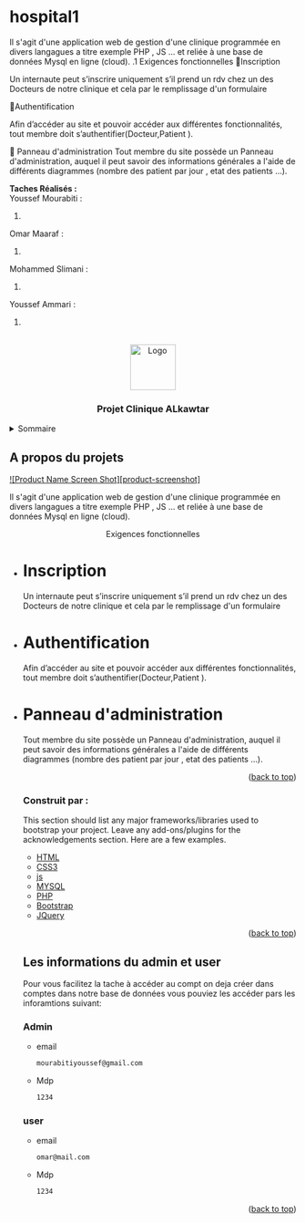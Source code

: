 # hospital1

Il s'agit d'une application web de gestion d'une clinique programmée en divers langagues a titre exemple PHP , JS ... et reliée à une base de données Mysql en ligne (cloud).
.1 Exigences fonctionnelles
Inscription

Un internaute peut s’inscrire uniquement s’il prend un rdv chez un des Docteurs de notre clinique et cela par le remplissage d'un formulaire

Authentification

Afin d’accéder au site et pouvoir accéder aux différentes fonctionnalités,
tout membre doit s’authentifier(Docteur,Patient ).

 Panneau d'administration
Tout membre du site possède un Panneau d'administration, auquel il peut savoir des informations générales a l'aide de différents diagrammes (nombre des patient par jour , etat des patients ...).

<b>Taches Réalisés :</b>
<br/>
Youssef Mourabiti :

  <ol>
  <li></li>
  </ol>
Omar Maaraf :
  <ol>
  <li></li>
  </ol>
  Mohammed Slimani :
  <ol>
  <li></li>
  </ol>
  Youssef Ammari :
  <ol>
  <li></li>
  </ol>

<div id="top"></div>
<!--
*** Thanks for checking out the Best-README-Template. If you have a suggestion
*** that would make this better, please fork the repo and create a pull request
*** or simply open an issue with the tag "enhancement".
*** Don't forget to give the project a star!
*** Thanks again! Now go create something AMAZING! :D
-->

<!-- PROJECT SHIELDS -->
<!--
*** I'm using markdown "reference style" links for readability.
*** Reference links are enclosed in brackets [ ] instead of parentheses ( ).
*** See the bottom of this document for the declaration of the reference variables
*** for contributors-url, forks-url, etc. This is an optional, concise syntax you may use.
*** https://www.markdownguide.org/basic-syntax/#reference-style-links
-->

<br />
<div align="center">
  <a href="https://github.com/othneildrew/Best-README-Template">
    <img src="images/logo.png" alt="Logo" width="80" height="80">
  </a>

  <h3 align="center">Projet Clinique ALkawtar</h3>

</div>

<!-- TABLE OF CONTENTS -->
<details>
  <summary>Sommaire</summary>
  <ol>
    <li>
      <a href="#about-the-project">A propos du projets</a>
      <ul>
        <li><a href="#built-with">Construit par :</a></li>
      </ul>
    </li>
    <li>
      <a href="#getting-started">Les informations du admin et user</a>
      <ul>
        <li><a href="#prerequisites">Admin</a></li>
        <li><a href="#installation">User</a></li>
      </ul>
    </li>
    
  </ol>
</details>

<!-- ABOUT THE PROJECT -->

## A propos du projets

[![Product Name Screen Shot][product-screenshot]](https://example.com)

Il s'agit d'une application web de gestion d'une clinique programmée en divers langagues a titre exemple PHP , JS ... et reliée à une base de données Mysql en ligne (cloud).

<center>Exigences fonctionnelles</center>
<ul>
<li>
<h1>Inscription</h1>

Un internaute peut s’inscrire uniquement s’il prend un rdv chez un des Docteurs de notre clinique et cela par le remplissage d'un formulaire

</li>

<li>
<h1>Authentification</h1>

Afin d’accéder au site et pouvoir accéder aux différentes fonctionnalités,
tout membre doit s’authentifier(Docteur,Patient ).

</li>

<li>
<h1>Panneau d'administration</h1>

Tout membre du site possède un Panneau d'administration, auquel il peut savoir des informations générales a l'aide de différents diagrammes (nombre des patient par jour , etat des patients ...).

</li>

<p align="right">(<a href="#top">back to top</a>)</p>

### Construit par :

This section should list any major frameworks/libraries used to bootstrap your project. Leave any add-ons/plugins for the acknowledgements section. Here are a few examples.

- [HTML](https://fr.wikipedia.org/wiki/Hypertext_Markup_Language)
- [CSS3](https://fr.wikipedia.org/wiki/Feuilles_de_style_en_cascade#:~:text=CSS3%20devient%20%C2%AB%20modulaire%20%C2%BB%2C%20afin,des%20sous%2Densembles%20de%20CSS3.)
- [js](https://www.javascript.com/)
- [MYSQL](https://www.mysql.com/fr/)
- [PHP](https://www.php.net/)
- [Bootstrap](https://getbootstrap.com)
- [JQuery](https://jquery.com)

<p align="right">(<a href="#top">back to top</a>)</p>

<!-- GETTING STARTED -->

## Les informations du admin et user

Pour vous facilitez la tache à accéder au compt on deja créer dans comptes dans notre base de données vous pouviez les accéder pars les inforamtions suivant:

### Admin

- email
  ```sh
  mourabitiyoussef@gmail.com
  ```
- Mdp
  ```sh
  1234
  ```

### user

- email
  ```sh
  omar@mail.com
  ```
- Mdp
  ```sh
  1234
  ```

<p align="right">(<a href="#top">back to top</a>)</p>
